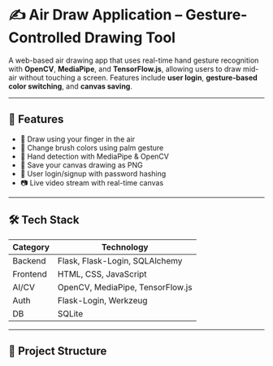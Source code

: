 # ✍️ Air Draw Application – Gesture-Controlled Drawing Tool

A web-based air drawing app that uses real-time hand gesture recognition with **OpenCV**, **MediaPipe**, and **TensorFlow.js**, allowing users to draw mid-air without touching a screen. Features include **user login**, **gesture-based color switching**, and **canvas saving**.

---

## 🚀 Features

- 👋 Draw using your finger in the air
- 🌈 Change brush colors using palm gesture
- 🧠 Hand detection with MediaPipe & OpenCV
- 💾 Save your canvas drawing as PNG
- 🔐 User login/signup with password hashing
- 📷 Live video stream with real-time canvas

---

## 🛠 Tech Stack

| Category     | Technology                |
|--------------|----------------------------|
| Backend      | Flask, Flask-Login, SQLAlchemy |
| Frontend     | HTML, CSS, JavaScript      |
| AI/CV        | OpenCV, MediaPipe, TensorFlow.js |
| Auth         | Flask-Login, Werkzeug      |
| DB           | SQLite                     |

---

## 📂 Project Structure

